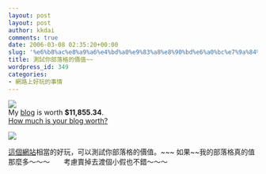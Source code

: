 ```yaml
---
layout: post
layout: post
author: kkdai
comments: true
date: 2006-03-08 02:35:20+00:00
slug: '%e6%b8%ac%e8%a9%a6%e4%bd%a0%e9%83%a8%e8%90%bd%e6%a0%bc%e7%9a%84%e5%83%b9%e5%80%bc'
title: 測試你部落格的價值~~
wordpress_id: 349
categories:
- 網路上好玩的事情
---
```


![](http://static.flickr.com/23/25822676_789bf55448_t.jpg)  
My [blog](http://evanlin.com/blog/) is worth **$11,855.34**.  
[How much is your blog worth?](http://www.business-opportunities.biz/projects/how-much-is-your-blog-worth/)

[![](http://technorati.com/pix/tech-logo-embed.gif)](http://www.technorati.com/)

[這個網站](http://www.business-opportunities.biz/projects/how-much-is-your-blog-worth/)相當的好玩，可以測試你部落格的價值。~~~ 如果~~我的部落格真的值那麼多～～～　　考慮賣掉去渡個小假也不錯～～～
